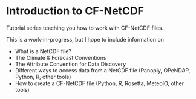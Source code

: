# Introduction to CF-NetCDF

Tutorial series teaching you how to work with CF-NetCDF files.

This is a work-in-progress, but I hope to include information on
* What is a NetCDF file?
* The Climate & Forecast Conventions
* The Attribute Convention for Data Discovery
* Different ways to access data from a NetCDF file (Panoply, OPeNDAP, Python, R, other tools)
* How to create a CF-NetCDF file (Python, R, Rosetta, MeteoIO, other tools)
